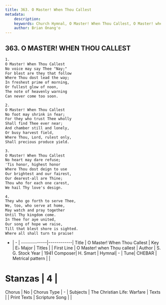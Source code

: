 ```yaml
---
title: 363. O Master! When Thou Callest
metadata:
    description: 
    keywords: Church Hymnal, O Master! When Thou Callest, O Master! when Thou callest, 
    author: Brian Onang'o
---
```



## 363. O MASTER! WHEN THOU CALLEST

```txt
1.
O Master! When Thou Callest 
No voice may say Thee "Nay;" 
For blest are they that follow 
Where Thou dost lead the way; 
In freshest prime of morning, 
Or fullest glow of noon, 
The note of heavenly warning 
Can never come too soon. 

2.
O Master! When Thou Callest 
No foot may shrink in fear; 
For they who trust Thee wholly 
Shall find Thee ever near; 
And chamber still and lonely, 
Or busy harvest field, 
Where Thou, Lord, rulest only, 
Shall precious produce yield. 

3.
O Master! When Thou Callest 
No heart may dare refuse; 
'Tis honor, highest honor 
Where Thou dost deign to use 
Our brightest and our fairest, 
Our dearest-all are Thine; 
Thou who for each one carest, 
We hail Thy love's design. 

4.
They who go forth to serve Thee, 
We, too, who serve at home, 
May watch and pray together 
Until Thy kingdom come. 
In Thee for aye united, 
Our song of hope we raise, 
Till that blest shore is sighted. 
Where all shall turn to praise!
```

- |   -  |
-------------|------------|
Title | O Master! When Thou Callest |
Key | E♭ Major |
Titles |  |
First Line | O Master! when Thou callest |
Author | S. G. Stock
Year | 1941
Composer| H. Smart |
Hymnal|  - |
Tune| CHEBAR |
Metrical pattern | |
# Stanzas | 4 |
Chorus | No |
Chorus Type | - |
Subjects | The Christian Life: Warfare |
Texts |  |
Print Texts | 
Scripture Song |  |
  
